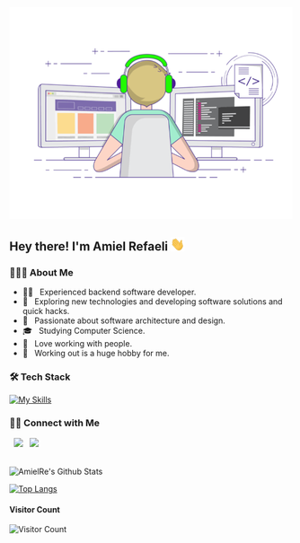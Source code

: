 ![Header](https://github.com/AmielRe/AmielRe/blob/master/program.gif)

<h2> Hey there! I'm Amiel Refaeli <img src="https://github.com/AmielRe/AmielRe/blob/master/hi.gif" width="25"></h2>

<h3> 👨🏻‍💻 About Me </h3>

- 🧑‍💻 &nbsp; Experienced backend software developer.
- 🤔 &nbsp; Exploring new technologies and developing software solutions and quick hacks.
- 💭 &nbsp; Passionate about software architecture and design.
- 🎓 &nbsp; Studying Computer Science.
- 👯 &nbsp; Love working with people.
- 🏅 &nbsp; Working out is a huge hobby for me.

<h3>🛠 Tech Stack</h3>

[![My Skills](https://skillicons.dev/icons?i=cs,java,docker,git,hibernate,spring,py,rabbitmq,openshift,vscode,postgres,css,html,js,nodejs,react,jenkins,androidstudio,mongodb,firebase&perline=10)](https://skillicons.dev)

<h3> 🤝🏻 Connect with Me </h3>

<p align="start">
&nbsp; <a href="https://www.linkedin.com/in/amiel-refaeli-092aa31b8/" target="_blank" rel="noopener noreferrer"><img src="https://img.icons8.com/plasticine/100/000000/linkedin.png" width="75" /></a>
&nbsp; <a href="mailto:amieli1999@gmail.com" target="_blank" rel="noopener noreferrer"><img src="https://img.icons8.com/plasticine/100/000000/gmail.png"  width="75" /></a>
</p>

<br>

<img align="center" src="https://github-readme-stats.vercel.app/api?username=amielre&include_all_commits=true&count_private=true&show_icons=true&line_height=20&title_color=7A7ADB&icon_color=2234AE&text_color=D3D3D3&bg_color=0,000000,130F40" alt="AmielRe's Github Stats">

</br>

[![Top Langs](https://github-readme-stats.vercel.app/api/top-langs/?username=amielre&layout=compact&text_color=daf7dc&bg_color=151515)](https://github.com/amielre/github-readme-stats)

#### **Visitor Count**
 ![Visitor Count](https://profile-counter.glitch.me/{amielre}/count.svg)
